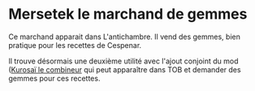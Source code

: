 # Mersetek le marchand de gemmes

Ce marchand apparait dans L'antichambre. Il vend des gemmes, bien pratique pour les recettes de Cespenar.

Il trouve désormais une deuxième utilité avec l'ajout conjoint du mod ([Kurosaï le combineur]([https://github.com/Deratiseur/Combino]) qui peut apparaître dans TOB et demander des gemmes pour ces recettes.
